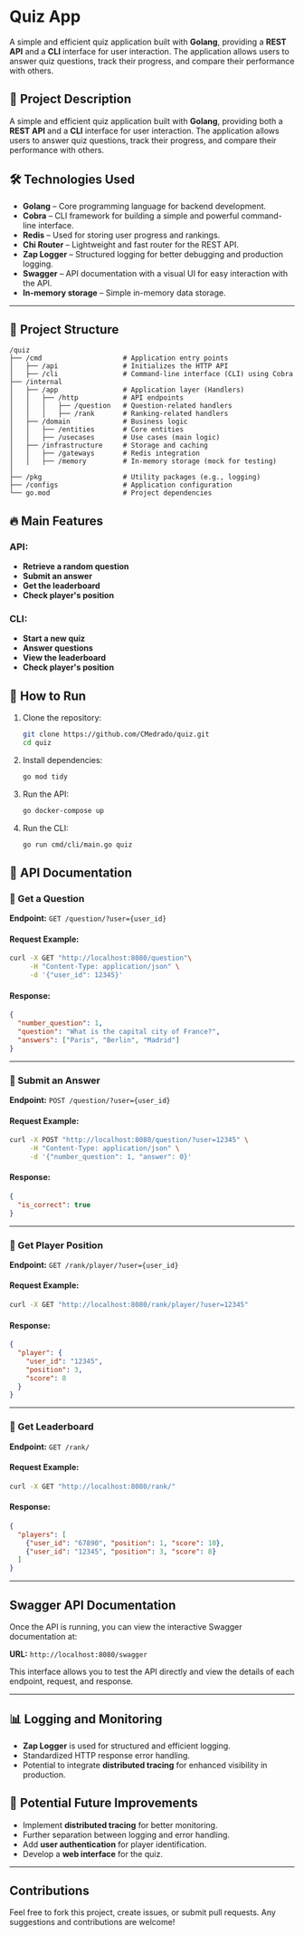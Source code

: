 # Quiz App

A simple and efficient quiz application built with **Golang**, providing a **REST API** and a **CLI** interface for user interaction. The application allows users to answer quiz questions, track their progress, and compare their performance with others.

## 📌 **Project Description**
A simple and efficient quiz application built with **Golang**, providing both a **REST API** and a **CLI** interface for user interaction. The application allows users to answer quiz questions, track their progress, and compare their performance with others.

## 🛠️ **Technologies Used**
- **Golang** – Core programming language for backend development.
- **Cobra** – CLI framework for building a simple and powerful command-line interface.
- **Redis** – Used for storing user progress and rankings.
- **Chi Router** – Lightweight and fast router for the REST API.
- **Zap Logger** – Structured logging for better debugging and production logging.
- **Swagger** – API documentation with a visual UI for easy interaction with the API.
- **In-memory storage** – Simple in-memory data storage.

---

## 📂 **Project Structure**

```
/quiz
├── /cmd                    # Application entry points
│   ├── /api                # Initializes the HTTP API
│   ├── /cli                # Command-line interface (CLI) using Cobra
├── /internal
│   ├── /app                # Application layer (Handlers)
│   │   ├── /http           # API endpoints
│   │   │   ├── /question   # Question-related handlers
│   │   │   ├── /rank       # Ranking-related handlers
│   ├── /domain             # Business logic
│   │   ├── /entities       # Core entities
│   │   ├── /usecases       # Use cases (main logic)
│   ├── /infrastructure     # Storage and caching
│   │   ├── /gateways       # Redis integration
│   │   ├── /memory         # In-memory storage (mock for testing)
│
├── /pkg                    # Utility packages (e.g., logging)
├── /configs                # Application configuration
└── go.mod                  # Project dependencies
```

## 🔥 **Main Features**

### API:
- **Retrieve a random question**
- **Submit an answer**
- **Get the leaderboard**
- **Check player's position**

### CLI:
- **Start a new quiz**
- **Answer questions**
- **View the leaderboard**
- **Check player's position**

## 🚀 **How to Run**

1. Clone the repository:
   ```sh
   git clone https://github.com/CMedrado/quiz.git
   cd quiz
   ```

2. Install dependencies:
   ```sh
   go mod tidy
   ```

3. Run the API:
   ```sh
   go docker-compose up
   ```

4. Run the CLI:
   ```sh
   go run cmd/cli/main.go quiz
   ```

## 📌 **API Documentation**

### 📍 Get a Question
**Endpoint:** `GET /question/?user={user_id}`

#### Request Example:
```sh
curl -X GET "http://localhost:8080/question"\
     -H "Content-Type: application/json" \
     -d '{"user_id": 12345}'
```

#### Response:
```json
{
  "number_question": 1,
  "question": "What is the capital city of France?",
  "answers": ["Paris", "Berlin", "Madrid"]
}
```

---
### 📍 Submit an Answer
**Endpoint:** `POST /question/?user={user_id}`

#### Request Example:
```sh
curl -X POST "http://localhost:8080/question/?user=12345" \
     -H "Content-Type: application/json" \
     -d '{"number_question": 1, "answer": 0}'
```

#### Response:
```json
{
  "is_correct": true
}
```

---
### 📍 Get Player Position
**Endpoint:** `GET /rank/player/?user={user_id}`

#### Request Example:
```sh
curl -X GET "http://localhost:8080/rank/player/?user=12345"
```

#### Response:
```json
{
  "player": {
    "user_id": "12345",
    "position": 3,
    "score": 8
  }
}
```

---
### 📍 Get Leaderboard
**Endpoint:** `GET /rank/`

#### Request Example:
```sh
curl -X GET "http://localhost:8080/rank/"
```

#### Response:
```json
{
  "players": [
    {"user_id": "67890", "position": 1, "score": 10},
    {"user_id": "12345", "position": 3, "score": 8}
  ]
}
```

---

## **Swagger API Documentation**
Once the API is running, you can view the interactive Swagger documentation at:

**URL:** `http://localhost:8080/swagger`

This interface allows you to test the API directly and view the details of each endpoint, request, and response.

---

## 📊 **Logging and Monitoring**
- **Zap Logger** is used for structured and efficient logging.
- Standardized HTTP response error handling.
- Potential to integrate **distributed tracing** for enhanced visibility in production.

## 📌 **Potential Future Improvements**
- Implement **distributed tracing** for better monitoring.
- Further separation between logging and error handling.
- Add **user authentication** for player identification.
- Develop a **web interface** for the quiz.

---

## **Contributions**
Feel free to fork this project, create issues, or submit pull requests. Any suggestions and contributions are welcome!
